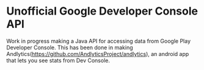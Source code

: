 Unofficial Google Developer Console API
===================

Work in progress making a Java API for accessing data from Google Play Developer Console. This has been done in making Andlytics(https://github.com/AndlyticsProject/andlytics), an android app that lets you see stats from Dev Console.
